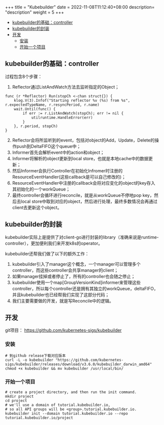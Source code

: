 +++
title = "Kubebuilder"
date =  2022-11-08T11:12:40+08:00
description= "description"
weight = 5
+++

- [kubebuilder的基础：controller](#kubebuilder的基础controller)
- [kubebuilder的封装](#kubebuilder的封装)
- [开发](#开发)
  - [安装](#安装)
  - [开始一个项目](#开始一个项目)

## kubebuilder的基础：controller

过程包含8个步骤：

1. Reflector通过ListAndWatch方法去监听指定的Object；

```golang
func (r *Reflector) Run(stopCh <-chan struct{}) {
    klog.V(3).Infof("Starting reflector %v (%s) from %s", r.expectedTypeName, r.resyncPeriod, r.name)
    wait.Until(func() {
        if err := r.ListAndWatch(stopCh); err != nil {
            utilruntime.HandleError(err)
        }
    }, r.period, stopCh)
}
```

2. Reflector会将所监听到的event，包括对object的Add，Update，Delete的操作push到DeltaFIFO这个queue中；
3. Informer首先会解析event中的action和object；
4. Informer将解析的object更新到local store，也就是本地cache中的数据更新；
5. 然后Informer会执行Controller在初始化Infromer时注册的ResourceEventHandler(这些callback是可以自己修改的)；
6. ResourceEventHandler中注册的callback会将对应变化的object的key存入其初始化的一个workQueue；
7. 最终controller会循环进行reconcile，就是从workQueue不停地pop key，然后去local store中取到对应的object，然后进行处理，最终多数情况会再通过client去更新这个object。

## kubebuilder的封装

kubebuilder实际上是提供了对client-go进行封装的library（准确来说是runtime-controller），更加便利我们来开发k8s的operator。

kubebuilder还帮我们做了以下的额外工作：

1. kubebuilder引入了manager这个概念，一个manager可以管理多个controller，而这些controller会共享manager的client；
2. 如果manager挂掉或者停止了，所有的controller也会随之停止；
3. kubebuilder使用一个map[GroupVersionKind]informer来管理这些controller，所以每个controller还是拥有其独立的workQueue，deltaFIFO，并且kubebuilder也已经帮我们实现了这部分代码；
4. 我们主要需要做的开发，就是写Reconcile中的逻辑。

## 开发

git项目： <https://github.com/kubernetes-sigs/kubebuilder>

### 安装

```shell
# 到github release下载对应版本
curl -L -o kubebuilder "https://github.com/kubernetes-sigs/kubebuilder/releases/download/v3.6.0/kubebuilder_darwin_amd64"
chmod +x kubebuilder && mv kubebuilder /usr/local/bin/
```

### 开始一个项目

```shell
# create a project directory, and then run the init command.
mkdir project
cd project
# we'll use a domain of tutorial.kubebuilder.io,
# so all API groups will be <group>.tutorial.kubebuilder.io.
kubebuilder init --domain tutorial.kubebuilder.io --repo tutorial.kubebuilder.io/project
```
